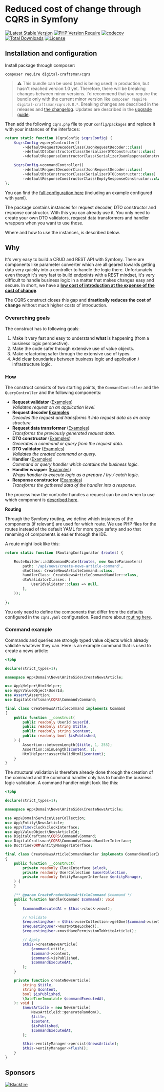 # Reduced cost of change through CQRS in Symfony

[![Latest Stable Version](http://poser.pugx.org/digital-craftsman/cqrs/v)](https://packagist.org/packages/digital-craftsman/cqrs)
[![PHP Version Require](http://poser.pugx.org/digital-craftsman/cqrs/require/php)](https://packagist.org/packages/digital-craftsman/cqrs)
[![codecov](https://codecov.io/gh/digital-craftsman-de/cqrs/branch/main/graph/badge.svg?token=YUKRDW1L8G)](https://codecov.io/gh/digital-craftsman-de/cqrs)
[![Total Downloads](http://poser.pugx.org/digital-craftsman/cqrs/downloads)](https://packagist.org/packages/digital-craftsman/cqrs)
[![License](http://poser.pugx.org/digital-craftsman/cqrs/license)](https://packagist.org/packages/digital-craftsman/cqrs)

## Installation and configuration

Install package through composer:

```shell
composer require digital-craftsman/cqrs
```

> ⚠️ This bundle can be used (and is being used) in production, but hasn't reached version 1.0 yet. Therefore, there will be breaking changes between minor versions. I'd recommend that you require the bundle only with the current minor version like `composer require digital-craftsman/cqrs:0.8.*`. Breaking changes are described in the releases and [the changelog](./CHANGELOG.md). Updates are described in the [upgrade guide](./UPGRADE.md).

Then add the following `cqrs.php` file to your `config/packages` and replace it with your instances of the interfaces:

```php
return static function (CqrsConfig $cqrsConfig) {
    $cqrsConfig->queryController()
        ->defaultRequestDecoderClass(JsonRequestDecoder::class)
        ->defaultDtoConstructorClass(SerializerDTOConstructor::class)
        ->defaultResponseConstructorClass(SerializerJsonResponseConstructor::class);

    $cqrsConfig->commandController()
        ->defaultRequestDecoderClass(JsonRequestDecoder::class)
        ->defaultDtoConstructorClass(SerializerDTOConstructor::class)
        ->defaultResponseConstructorClass(EmptyResponseConstructor::class);
};
```

You can find the [full configuration here](./docs/configuration.md) (including an example configured with yaml). 

The package contains instances for request decoder, DTO constructor and response constructor. With this you can already use it. You only need to create your own DTO validators, request data transformers and handler wrappers when you want to use those. 

Where and how to use the instances, is described below.

## Why

It's very easy to build a CRUD and REST API with Symfony. There are components like parameter converter which are all geared towards getting data very quickly into a controller to handle the logic there. Unfortunately even though it's very fast to build endpoints with a REST mindset, it's very difficult to handle business logic in a matter that makes changes easy and secure. In short, we have a **[low cost of introduction at the expense of the cost of change](https://www.youtube.com/watch?v=uQUxJObxTUs)**.

The CQRS construct closes this gap and **drastically reduces the cost of change** without much higher costs of introduction.

### Overarching goals

The construct has to following goals:

1. Make it very fast and easy to understand **what** is happening (from a business logic perspective).
2. Make the code safer through extensive use of value objects.
3. Make refactoring safer through the extensive use of types.
4. Add clear boundaries between business logic and application / infrastructure logic.

### How

The construct consists of two starting points, the `CommandController` and the `QueryController` and the following components:

- **Request validator** ([Examples](./docs/examples/request-validator.md))  
*Validates request on an application level.*
- **Request decoder [Examples](./docs/examples/request-decoder.md)**  
*Decodes the request and transforms it into request data as an array structure.*
- **Request data transformer** ([Examples](./docs/examples/request-data-transformer.md))  
*Transforms the previously generated request data.*
- **DTO constructor** ([Examples](./docs/examples/dto-constructor.md))  
*Generates a command or query from the request data.*
- **DTO validator** ([Examples](./docs/examples/dto-validator.md))  
*Validates the created command or query.*
- **Handler** ([Examples](./docs/examples/handler.md))  
*Command or query handler which contains the business logic.*
- **Handler wrapper** ([Examples](./docs/examples/handler-wrapper.md))  
*Wraps handler to execute logic as a prepare / try / catch logic.*
- **Response constructor** ([Examples](./docs/examples/response-constructor.md))  
*Transforms the gathered data of the handler into a response.*

The process how the controller handles a request can be and when to use which component is [described here](./docs/process.md).

**Routing**

Through the Symfony routing, we define which instances of the components (if relevant) are used for which route. We use PHP files for the routes instead of the default YAML for more type safety and so that renaming of components is easier through the IDE.

A route might look like this:

```php
return static function (RoutingConfigurator $routes) {

    RouteBuilder::addCommandRoute($routes, new RouteParameters(
        path: '/api/news/create-news-article-command',
        dtoClass: CreateNewsArticleCommand::class,
        handlerClass: CreateNewsArticleCommandHandler::class,
        dtoValidatorClasses: [
            UserIdValidator::class => null,
        ],
    ));
    
};
```

You only need to define the components that differ from the defaults configured in the `cqrs.yaml` configuration. Read more about [routing here](./docs/routing.md).

### Command example

Commands and queries are strongly typed value objects which already validate whatever they can. Here is an example command that is used to create a news article:

```php
<?php

declare(strict_types=1);

namespace App\Domain\News\WriteSide\CreateNewsArticle;

use App\Helper\HtmlHelper;
use App\ValueObject\UserId;
use Assert\Assertion;
use DigitalCraftsman\CQRS\Command\Command;

final class CreateNewsArticleCommand implements Command
{
    public function __construct(
        public readonly UserId $userId,
        public readonly string $title,
        public readonly string $content,
        public readonly bool $isPublished,
    ) {
        Assertion::betweenLength($title, 1, 255);
        Assertion::minLength($content, 1);
        HtmlHelper::assertValidHtml($content);
    }
}

```

The structural validation is therefore already done through the creation of the command and the command handler only has to handle the business logic validation. A command handler might look like this: 

```php
<?php

declare(strict_types=1);

namespace App\Domain\News\WriteSide\CreateNewsArticle;

use App\DomainService\UserCollection;
use App\Entity\NewsArticle;
use App\Time\Clock\ClockInterface;
use App\ValueObject\NewsArticleId;
use DigitalCraftsman\CQRS\Command\Command;
use DigitalCraftsman\CQRS\Command\CommandHandlerInterface;
use Doctrine\ORM\EntityManagerInterface;

final class CreateNewsArticleCommandHandler implements CommandHandlerInterface
{
    public function __construct(
        private readonly ClockInterface $clock,
        private readonly UserCollection $userCollection,
        private readonly EntityManagerInterface $entityManager,
    ) {
    }

    /** @param CreateProductNewsArticleCommand $command */
    public function handle(Command $command): void
    {
        $commandExecutedAt = $this->clock->now();

        // Validate
        $requestingUser = $this->userCollection->getOne($command->userId);
        $requestingUser->mustNotBeLocked();
        $requestingUser->mustHavePermissionToWriteArticle();

        // Apply
        $this->createNewsArticle(
            $command->title,
            $command->content,
            $command->isPublished,
            $commandExecutedAt,
        );
    }

    private function createNewsArticle(
        string $title,
        string $content,
        bool $isPublished,
        \DateTimeImmutable $commandExecutedAt,
    ): void {
        $newsArticle = new NewsArticle(
            NewsArticleId::generateRandom(),
            $title,
            $content,
            $isPublished,
            $commandExecutedAt,
        );

        $this->entityManager->persist($newsArticle);
        $this->entityManager->flush();
    }
}
```

## Sponsors

[![Blackfire](./sponsors/blackfire.png)](https://blackfire.io)
